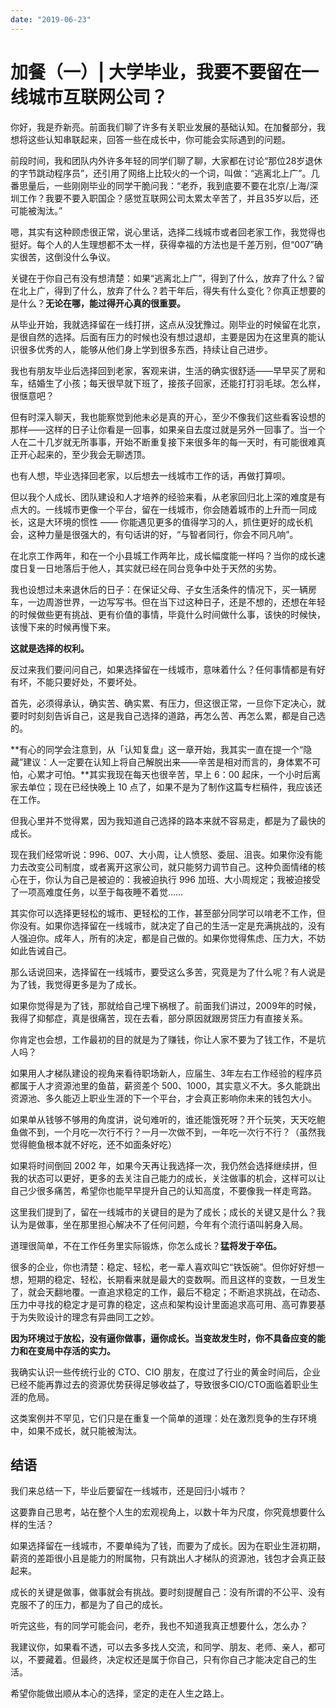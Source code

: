 ```yaml
---
date: "2019-06-23"
---  
```

      
# 加餐（一）| 大学毕业，我要不要留在一线城市互联网公司？
你好，我是乔新亮。前面我们聊了许多有关职业发展的基础认知。在加餐部分，我想将这些认知串联起来，回答一些在成长中，你可能会实际遇到的问题。

前段时间，我和团队内外许多年轻的同学们聊了聊，大家都在讨论“那位28岁退休的字节跳动程序员”，还引用了网络上比较火的一个词，叫做：“逃离北上广”。几番思量后，一些刚刚毕业的同学干脆问我：“老乔，我到底要不要在北京/上海/深圳工作？我要不要入职国企？感觉互联网公司太累太辛苦了，并且35岁以后，还可能被淘汰。”

嗯，其实有这种顾虑很正常，说心里话，选择二线城市或者回老家工作，我觉得也挺好。每个人的人生理想都不太一样，获得幸福的方法也是千差万别，但“007”确实很苦，这倒没什么争议。

关键在于你自己有没有想清楚：如果“逃离北上广”，得到了什么，放弃了什么？留在北上广，得到了什么，放弃了什么？若干年后，得失有什么变化？你真正想要的是什么？**无论在哪，能过得开心真的很重要。**

从毕业开始，我就选择留在一线打拼，这点从没犹豫过。刚毕业的时候留在北京，是很自然的选择。后面有压力的时候也没有想过退却，主要是因为在这里真的能认识很多优秀的人，能够从他们身上学到很多东西，持续让自己进步。

<!-- [[[read_end]]] -->

我也有朋友毕业后选择回到老家，客观来讲，生活的确实很舒适——早早买了房和车，结婚生了小孩；每天很早就下班了，接孩子回家，还能打打羽毛球。怎么样，很惬意吧？

但有时深入聊天，我也能察觉到他未必是真的开心，至少不像我们这些看客设想的那样——这样的日子让你看是一回事，如果亲自去度过就是另外一回事了。当一个人在二十几岁就无所事事，开始不断重复接下来很多年的每一天时，有可能很难真正开心起来的，至少我会无聊透顶。

也有人想，毕业选择回老家，以后想去一线城市工作的话，再做打算呗。

但以我个人成长、团队建设和人才培养的经验来看，从老家回归北上深的难度是有点大的。一线城市更像一个平台，留在一线城市，你会随着城市的上升而一同成长，这是大环境的惯性 —— 你能遇见更多的值得学习的人，抓住更好的成长机会，这种力量是很强大的，有句话讲的好，“与智者同行，你会不同凡响”。

在北京工作两年，和在一个小县城工作两年比，成长幅度能一样吗？当你的成长速度日复一日地落后于他人，其实就已经在同台竞争中处于天然的劣势。

我也设想过未来退休后的日子：在保证父母、子女生活条件的情况下，买一辆房车，一边周游世界，一边写写书。但在当下过这种日子，还是不想的，还想在年轻的时候做些更有挑战、更有价值的事情，毕竟什么时间做什么事，该快的时候快， 该慢下来的时候再慢下来。

**这就是选择的权利。**

反过来我们要问问自己，如果选择留在一线城市，意味着什么？任何事情都是有好有坏，不能只要好处，不要坏处。

首先，必须得承认，确实苦、确实累、有压力，但这很正常，一旦你下定决心，就要时时刻刻告诉自己，这是我自己选择的道路，再怎么苦、再怎么累，都是自己选的。

**有心的同学会注意到，从「认知复盘」这一章开始，我其实一直在提一个“隐藏”建议：人一定要在认知上将自己解脱出来——辛苦是相对而言的，身体累不可怕，心累才可怕。**其实我现在每天也很辛苦，早上 6：00 起床，一个小时后离家去单位；现在已经快晚上 10 点了，如果不是为了制作这篇专栏稿件，我应该还在工作。

但我心里并不觉得累，因为我知道自己选择的路本来就不容易走，都是为了最快的成长。

现在我们经常听说：996、007、大小周，让人愤怒、委屈、沮丧。如果你没有能力去改变公司制度，或者离开这家公司，就只能努力调节自己。这种负面情绪的核心在于，你认为自己是被迫的：我被迫执行 996 加班、大小周规定；我被迫接受了一项高难度任务，以至于每夜睡不着觉……

其实你可以选择更轻松的城市、更轻松的工作，甚至部分同学可以啃老不工作，但你没有。如果你选择留在一线城市，就决定了自己的生活一定是充满挑战的，没有人强迫你。成年人，所有的决定，都是自己做的。如果你觉得焦虑、压力大，不妨如此告诫自己。

那么话说回来，选择留在一线城市，要受这么多苦，究竟是为了什么呢？有人说是为了钱，我觉得更多是为了成长。

如果你觉得是为了钱，那就给自己埋下祸根了。前面我们讲过，2009年的时候，我得了抑郁症，真是很痛苦，现在去看，部分原因就跟房贷压力有直接关系。

你肯定也会想，工作最初的目的就是为了赚钱，你让人家不要为了钱工作，不是坑人吗？

如果用人才梯队建设的视角来看待职场新人，应届生、3年左右工作经验的程序员都属于人才资源池里的鱼苗，薪资差个 500、1000，其实意义不大。多久能跳出资源池、多久能迈上职业生涯的下一个平台，才会真正影响你未来的钱包大小。

如果单从钱够不够用的角度讲，说句难听的，谁还能饿死呀？开个玩笑，天天吃鲍鱼做不到，一个月吃一次行不行？一月一次做不到，一年吃一次行不行？（虽然我觉得鲍鱼根本就不好吃，还不如面条好吃）

如果将时间倒回 2002 年，如果今天再让我选择一次，我仍然会选择继续拼，但我的状态可以更好，更多的去关注自己能力的成长，关注做事的机会，这样可以让自己少很多痛苦，希望你也能早早提升自己的认知高度，不要像我一样走弯路。

这里我们提到了，留在一线城市的关键目的是为了成长；成长的关键又是什么？我认为是做事，坐在那里担心解决不了任何问题，今年有个流行语叫躬身入局。

道理很简单，不在工作任务里实际锻炼，你怎么成长？**猛将发于卒伍。**

很多的企业，你也清楚：稳定、轻松，老一辈人喜欢叫它“铁饭碗”。但你好好想一想，短期的稳定、轻松，长期看来就是最大的变数啊。而且这样的变数，一旦发生了，就会天翻地覆。一直追求稳定的工作，最后不稳定；不断追求挑战，在动态、压力中寻找的稳定才是可靠的稳定，这点和架构设计里面追求高可用、高可靠要基于为失败设计的理念有异曲同工之妙。

**因为环境过于放松，没有逼你做事，逼你成长。当变故发生时，你不具备应变的能力和在变局中存活的实力。**

我确实认识一些传统行业的 CTO、CIO 朋友，在度过了行业的黄金时间后，企业已经不能再靠过去的资源优势获得足够收益了，导致很多CIO/CTO面临着职业生涯的危局。

这类案例并不罕见，它们只是在重复一个简单的道理：处在激烈竞争的生存环境中，如果不成长，就只能被淘汰。

## 结语

我们来总结一下，毕业后要留在一线城市，还是回归小城市？

这要靠自己思考，站在整个人生的宏观视角上，以数十年为尺度，你究竟想要什么样的生活？

如果选择留在一线城市，不要单纯为了钱，而要为了成长。因为在职业生涯初期，薪资的差距很小且是能力的附属物，只有跳出人才梯队的资源池，钱包才会真正鼓起来。

成长的关键是做事，做事就会有挑战。要时刻提醒自己：没有所谓的不公平、没有克服不了的压力，都是为了自己的成长。

听完这些，有的同学可能会问，老乔，我也不知道我真正想要什么，怎么办？

我建议你，如果看不透，可以去多多找人交流，和同学、朋友、老师、亲人，都可以，不要藏着。但最终，决定权还是属于你自己，只有你自己才能决定自己的生活。

希望你能做出顺从本心的选择，坚定的走在人生之路上。